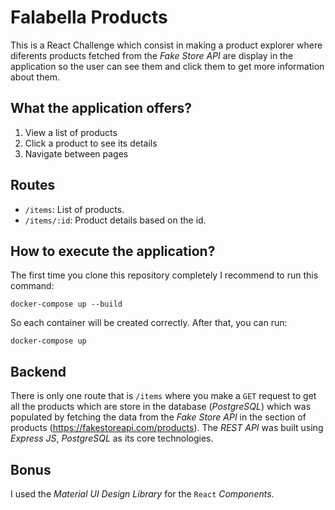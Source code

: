 # Falabella Products

This is a React Challenge which consist in making a product explorer where diferents products fetched from the _Fake Store API_ are display in the application so the user can see them and click them to get more information about them.

## What the application offers?

1. View a list of products
2. Click a product to see its details
3. Navigate between pages

## Routes

- `/items`: List of products.
- `/items/:id`: Product details based on the id.

## How to execute the application?

The first time you clone this repository completely I recommend to run this command:
```
docker-compose up --build
```

So each container will be created correctly. After that, you can run:

```
docker-compose up
```

## Backend

There is only one route that is `/items` where you make a `GET` request to get all the products which are store in the database (_PostgreSQL_) which was populated by fetching the data from the _Fake Store API_ in the section of products (https://fakestoreapi.com/products). The _REST API_ was built using _Express JS_, _PostgreSQL_ as its core technologies.

## Bonus

I used the _Material UI Design Library_ for the `React` _Components_.

